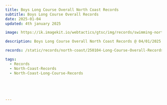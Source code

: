 ```yaml
---
title: Boys Long Course Overall North Coast Records
subtitle: Boys Long Course Overall Records
date: 2025-01-04
updated: 4th january 2025

image: https://ik.imagekit.io/webtactics/gtsc/img/records/swimming-north-coast-400x600.jpg

description: Boys Long Course Overall North Coast Records @ 04/01/2025

records: /static/records/north-coast/250104-Long-Course-Overall-Records-Boys.pdf

tags:
  - Records
  - North-Coast-Records
  - North-Coast-Long-Course-Records





---
```





